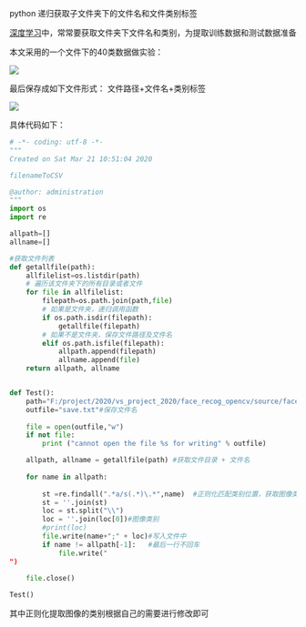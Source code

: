 python 递归获取子文件夹下的文件名和文件类别标签

[深度学习](https://so.csdn.net/so/search?q=深度学习&spm=1001.2101.3001.7020)中，常常要获取文件夹下文件名和类别，为提取训练数据和测试数据准备

 本文采用的一个文件下的40类数据做实验：

![](https://fjjwhjwd3p.feishu.cn/space/api/box/stream/download/asynccode/?code=MTRhNjIyZmJjNmY2YmI3MWY0MjU3MDQ3MjRkMjYxMWRfbDlXZ0ROVkNSQjVtaDB1UFloRzJPVlpOUzduaThyV2RfVG9rZW46Ym94Y241Ymk1a1RHa0dtQm1VMUJVcVZIYzBlXzE2NTQ3ODE4MjI6MTY1NDc4NTQyMl9WNA)

 最后保存成如下文件形式： 文件路径+文件名+类别标签

![](https://fjjwhjwd3p.feishu.cn/space/api/box/stream/download/asynccode/?code=N2VjOTYyZmQ4MjA3OGU3NzAzYjBkODk2MDFmYmFlMDJfNGtFZDV1WEJuVkJVcHdqbnVFNlVWRnJvaGdMRjgxbUxfVG9rZW46Ym94Y25IeDNsbnh5SE5RZlh6N1FDYjBjb1JlXzE2NTQ3ODE4MjI6MTY1NDc4NTQyMl9WNA)

 具体代码如下：

```Python
# -*- coding: utf-8 -*-
"""
Created on Sat Mar 21 10:51:04 2020

filenameToCSV

@author: administration
"""
import os
import re

allpath=[]
allname=[]

#获取文件列表
def getallfile(path):
    allfilelist=os.listdir(path)
    # 遍历该文件夹下的所有目录或者文件
    for file in allfilelist:
        filepath=os.path.join(path,file)
        # 如果是文件夹，递归调用函数
        if os.path.isdir(filepath):
            getallfile(filepath)
        # 如果不是文件夹，保存文件路径及文件名
        elif os.path.isfile(filepath):
            allpath.append(filepath)
            allname.append(file)
    return allpath, allname


def Test():
    path="F:/project/2020/vs_project_2020/face_recog_opencv/source/facesdata/" #文件夹
    outfile="save.txt"#保存文件名
 
    file = open(outfile,"w")
    if not file:
        print ("cannot open the file %s for writing" % outfile)

    allpath, allname = getallfile(path) #获取文件目录 + 文件名
  
    for name in allpath:
      
        st =re.findall(".*a/s(.*)\.*",name)  #正则化匹配类别位置，获取图像类别
        st = ''.join(st)
        loc = st.split("\\")
        loc = ''.join(loc[0])#图像类别
        #print(loc)
        file.write(name+";" + loc)#写入文件中
        if name != allpath[-1]:   #最后一行不回车
            file.write("
")
      
    file.close()

Test()
```

其中正则化提取图像的类别根据自己的需要进行修改即可
